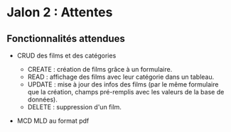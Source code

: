 # Jalon 2 : Attentes

## Fonctionnalités attendues

- CRUD des films et des catégories
  - CREATE : création de films grâce à un formulaire.
  - READ : affichage des films avec leur catégorie dans un tableau.
  - UPDATE : mise à jour des infos des films (par le même formulaire que la création, champs pré-remplis avec les valeurs de la base de données).
  - DELETE : suppression d'un film.

- MCD MLD au format pdf
